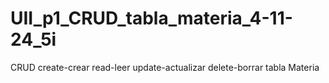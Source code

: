 # UII_p1_CRUD_tabla_materia_4-11-24_5i
CRUD create-crear read-leer update-actualizar delete-borrar  tabla Materia
